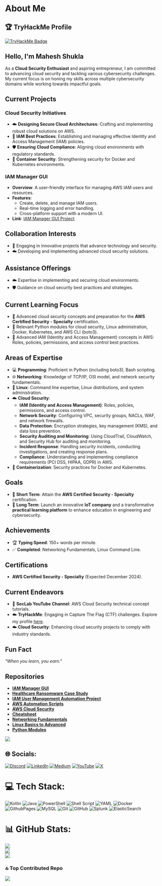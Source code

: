 # About Me

## 🏆 TryHackMe Profile

[![TryHackMe Badge](https://tryhackme-badges.s3.amazonaws.com/JailBreaker.png)](https://tryhackme.com/p/JailBreaker)

## Hello, I'm Mahesh Shukla

As a **Cloud Security Enthusiast** and aspiring entrepreneur, I am committed to advancing cloud security and tackling various cybersecurity challenges. My current focus is on honing my skills across multiple cybersecurity domains while working towards impactful goals.

## Current Projects

### Cloud Security Initiatives

- ☁️ **Designing Secure Cloud Architectures**: Crafting and implementing robust cloud solutions on AWS.
- 🔐 **IAM Best Practices**: Establishing and managing effective Identity and Access Management (IAM) policies.
- 🛡️ **Ensuring Cloud Compliance**: Aligning cloud environments with regulatory standards.
- 🐳 **Container Security**: Strengthening security for Docker and Kubernetes environments.

### IAM Manager GUI

- **Overview**: A user-friendly interface for managing AWS IAM users and resources.
- **Features**:
    - Create, delete, and manage IAM users.
    - Real-time logging and error handling.
    - Cross-platform support with a modern UI.
- **Link**: [IAM Manager GUI Project](https://github.com/MaheshShukla1/IAM-Manager-GUI)

## Collaboration Interests

- 🤝 Engaging in innovative projects that advance technology and security.
- ☁️ Developing and implementing advanced cloud security solutions.

## Assistance Offerings

- ☁️ Expertise in implementing and securing cloud environments.
- 🛡️ Guidance on cloud security best practices and strategies.

## Current Learning Focus

- 📘 Advanced cloud security concepts and preparation for the **AWS Certified Security - Specialty** certification.
- 📘 Relevant Python modules for cloud security, Linux administration, Docker, Kubernetes, and AWS CLI (boto3).
- 📘 Advanced IAM (Identity and Access Management) concepts in AWS: Roles, policies, permissions, and access control best practices.

## Areas of Expertise

- 💻 **Programming**: Proficient in Python (including boto3), Bash scripting.
- 🌐 **Networking**: Knowledge of TCP/IP, OSI model, and network security fundamentals.
- 🐧 **Linux**: Command line expertise, Linux distributions, and system administration.
- ☁️ **Cloud Security**:
    - **IAM (Identity and Access Management)**: Roles, policies, permissions, and access control.
    - **Network Security**: Configuring VPC, security groups, NACLs, WAF, and network firewalls.
    - **Data Protection**: Encryption strategies, key management (KMS), and data loss prevention.
    - **Security Auditing and Monitoring**: Using CloudTrail, CloudWatch, and Security Hub for auditing and monitoring.
    - **Incident Response**: Handling security incidents, conducting investigations, and creating response plans.
    - **Compliance**: Understanding and implementing compliance requirements (PCI DSS, HIPAA, GDPR) in AWS.
- 🐋 **Containerization**: Security practices for Docker and Kubernetes.

## Goals

- 🎯 **Short Term**: Attain the **AWS Certified Security - Specialty** certification.
- 🚀 **Long Term**: Launch an innovative **IoT company** and a transformative **practical learning platform** to enhance education in engineering and cybersecurity.

## Achievements

- 🏆 **Typing Speed**: 150+ words per minute.
- ✅ **Completed**: Networking Fundamentals, Linux Command Line.

## Certifications

- **AWS Certified Security - Specialty** (Expected December 2024).

## Current Endeavors

- 🎥 **SecLab YouTube Channel**: AWS Cloud Security technical concept tutorials.
- ☁️ **TryHackMe**: Engaging in Capture The Flag (CTF) challenges. Explore my profile [here](https://tryhackme.com).
- ☁️ **Cloud Security**: Enhancing cloud security projects to comply with industry standards.

## Fun Fact

_"When you learn, you earn."_

## Repositories

- [**IAM Manager GUI**](https://github.com/MaheshShukla1/IAM-Manager-GUI)
- [**Healthcare Ransomware Case Study**](https://github.com/MaheshShukla1/Healthcare-Ransomware-Case-Study)
- [**IAM User Management Automation Project**](https://github.com/MaheshShukla1/iam-user-management-automation)
- [**AWS Automation Scripts**](https://github.com/MaheshShukla1/aws-iam-automation-scripts)
- [**AWS Cloud Security**](https://github.com/MaheshShukla1/Aws-cloud-security)
- [**Cheatsheet**](https://github.com/MaheshShukla1/Cheatsheet)
- [**Networking Fundamentals**](https://github.com/MaheshShukla1/Networking_Notes_2024)
- [**Linux Basics to Advanced**](https://github.com/MaheshShukla1/Linux-Basics-To-Advanced)
- [**Python Modules**](https://github.com/MaheshShukla1/Python-SOC-Security-notes)
  
[![](https://visitcount.itsvg.in/api?id=MaheshShukla1&label=Active&pretty=true)](https://visitcount.itsvg.in)

## 🌐 Socials:
[![Discord](https://img.shields.io/badge/Discord-%237289DA.svg?logo=discord&logoColor=white)](https://discord.gg/unnfwjw2sR) [![LinkedIn](https://img.shields.io/badge/LinkedIn-%230077B5.svg?logo=linkedin&logoColor=white)](https://www.linkedin.com/in/maheshshukla01/) [![Medium](https://img.shields.io/badge/Medium-12100E?logo=medium&logoColor=white)](https://medium.com/@Mahesh_Shukla) [![YouTube](https://img.shields.io/badge/YouTube-%23FF0000.svg?logo=YouTube&logoColor=white)](https://www.youtube.com/channel/UCa_oZ3SJu1z24ZRkOpLbc7Q) [![X](https://img.shields.io/badge/X-black.svg?logo=X&logoColor=white)](https://x.com/Maheshshukla011)

# 💻 Tech Stack:
![Kotlin](https://img.shields.io/badge/kotlin-%237F52FF.svg?style=plastic&logo=kotlin&logoColor=white) ![Java](https://img.shields.io/badge/java-%23ED8B00.svg?style=plastic&logo=openjdk&logoColor=white) ![PowerShell](https://img.shields.io/badge/PowerShell-%235391FE.svg?style=plastic&logo=powershell&logoColor=white) ![Shell Script](https://img.shields.io/badge/shell_script-%23121011.svg?style=plastic&logo=gnu-bash&logoColor=white) ![YAML](https://img.shields.io/badge/yaml-%23ffffff.svg?style=plastic&logo=yaml&logoColor=151515) ![Docker](https://img.shields.io/badge/docker-%230db7ed.svg?style=plastic&logo=docker&logoColor=white) ![GithubPages](https://img.shields.io/badge/github%20pages-121013?style=plastic&logo=github&logoColor=white) ![MySQL](https://img.shields.io/badge/mysql-4479A1.svg?style=plastic&logo=mysql&logoColor=white) ![Git](https://img.shields.io/badge/git-%23F05033.svg?style=plastic&logo=git&logoColor=white) ![GitHub](https://img.shields.io/badge/github-%23121011.svg?style=plastic&logo=github&logoColor=white) ![Splunk](https://img.shields.io/badge/splunk-%23000000.svg?style=plastic&logo=splunk&logoColor=white) ![ElasticSearch](https://img.shields.io/badge/-ElasticSearch-005571?style=plastic&logo=elasticsearch)

# 📊 GitHub Stats:
![](https://github-readme-stats.vercel.app/api?username=MaheshShukla1&theme=dark&hide_border=true&include_all_commits=true&count_private=true)<br/>
![](https://github-readme-streak-stats.herokuapp.com/?user=MaheshShukla1&theme=dark&hide_border=true)<br/>
![](https://github-readme-stats.vercel.app/api/top-langs/?username=MaheshShukla1&theme=dark&hide_border=true&layout=compact)

### 🔝 Top Contributed Repo
![](https://github-contributor-stats.vercel.app/api?username=MaheshShukla1&limit=5&theme=dark&combine_all_yearly_contributions=true)


